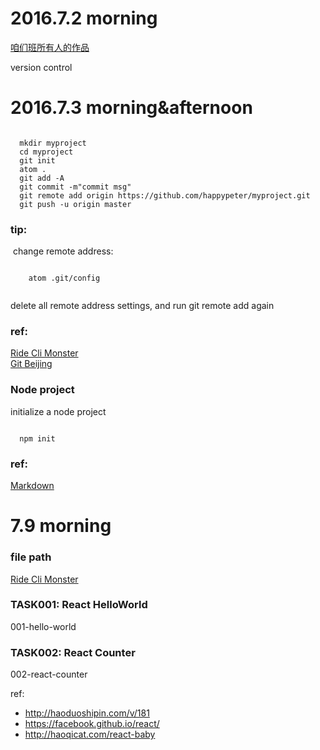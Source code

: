 <h1>2016.7.2 morning</h1>

<a href="https://github.com/newming/digicity">咱们班所有人的作品</a>

version control


<h1>2016.7.3 morning&afternoon</h1>


<pre><code>
  mkdir myproject
  cd myproject
  git init
  atom .
  git add -A
  git commit -m"commit msg"
  git remote add origin https://github.com/happypeter/myproject.git
  git push -u origin master
</code></pre>

<h3>tip:</h3>
<p>
  change remote address:
  <pre><code>
    atom .git/config
  </code></pre>
  delete all remote address settings, and run git remote add again
</p>



<h3>ref:</h3>
<a href="http://haoqicat.com/ride-cli-monster">Ride Cli Monster</a>
<br>
<a href="http://haoqicat.com/gitbeijing">Git Beijing</a>

<h3>Node project</h3>
<p>initialize a node project</p>
<pre><code>
  npm init
</code></pre>

<h3>ref:</h3>
<a href="https://coding.net/help/doc/project/markdown.html">Markdown</a>




# 7.9 morning


### file path

[Ride Cli Monster](http://haoqicat.com/ride-cli-monster)


### TASK001: React HelloWorld

001-hello-world


### TASK002: React Counter

002-react-counter

ref:

- http://haoduoshipin.com/v/181
- https://facebook.github.io/react/
- http://haoqicat.com/react-baby
